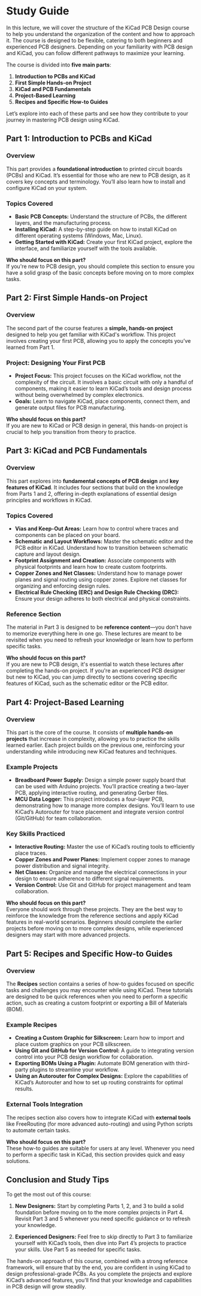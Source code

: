 # Study Guide

In this lecture, we will cover the structure of the KiCad PCB Design course to help you understand the organization of the content and how to approach it. The course is designed to be flexible, catering to both beginners and experienced PCB designers. Depending on your familiarity with PCB design and KiCad, you can follow different pathways to maximize your learning.

The course is divided into **five main parts**:

1. **Introduction to PCBs and KiCad**
2. **First Simple Hands-on Project**
3. **KiCad and PCB Fundamentals**
4. **Project-Based Learning**
5. **Recipes and Specific How-to Guides**

Let’s explore into each of these parts and see how they contribute to your journey in mastering PCB design using KiCad.

## Part 1: Introduction to PCBs and KiCad

### Overview
This part provides a **foundational introduction** to printed circuit boards (PCBs) and KiCad. It’s essential for those who are new to PCB design, as it covers key concepts and terminology. You’ll also learn how to install and configure KiCad on your system.

### Topics Covered
- **Basic PCB Concepts:** Understand the structure of PCBs, the different layers, and the manufacturing process.
- **Installing KiCad:** A step-by-step guide on how to install KiCad on different operating systems (Windows, Mac, Linux).
- **Getting Started with KiCad:** Create your first KiCad project, explore the interface, and familiarize yourself with the tools available.

**Who should focus on this part?**  
If you're new to PCB design, you should complete this section to ensure you have a solid grasp of the basic concepts before moving on to more complex tasks.

## Part 2: First Simple Hands-on Project

### Overview
The second part of the course features a **simple, hands-on project** designed to help you get familiar with KiCad's workflow. This project involves creating your first PCB, allowing you to apply the concepts you’ve learned from Part 1.

### Project: Designing Your First PCB
- **Project Focus:** This project focuses on the KiCad workflow, not the complexity of the circuit. It involves a basic circuit with only a handful of components, making it easier to learn KiCad’s tools and design process without being overwhelmed by complex electronics.
- **Goals:** Learn to navigate KiCad, place components, connect them, and generate output files for PCB manufacturing.

**Who should focus on this part?**  
If you are new to KiCad or PCB design in general, this hands-on project is crucial to help you transition from theory to practice.

## Part 3: KiCad and PCB Fundamentals

### Overview
This part explores into **fundamental concepts of PCB design** and **key features of KiCad**. It includes four sections that build on the knowledge from Parts 1 and 2, offering in-depth explanations of essential design principles and workflows in KiCad.

### Topics Covered
- **Vias and Keep-Out Areas:** Learn how to control where traces and components can be placed on your board.
- **Schematic and Layout Workflows:** Master the schematic editor and the PCB editor in KiCad. Understand how to transition between schematic capture and layout design.
- **Footprint Assignment and Creation:** Associate components with physical footprints and learn how to create custom footprints.
- **Copper Zones and Net Classes:** Understand how to manage power planes and signal routing using copper zones. Explore net classes for organizing and enforcing design rules.
- **Electrical Rule Checking (ERC) and Design Rule Checking (DRC):** Ensure your design adheres to both electrical and physical constraints.

### Reference Section
The material in Part 3 is designed to be **reference content**—you don’t have to memorize everything here in one go. These lectures are meant to be revisited when you need to refresh your knowledge or learn how to perform specific tasks.

**Who should focus on this part?**  
If you are new to PCB design, it's essential to watch these lectures after completing the hands-on project. If you're an experienced PCB designer but new to KiCad, you can jump directly to sections covering specific features of KiCad, such as the schematic editor or the PCB editor.

## Part 4: Project-Based Learning

### Overview
This part is the core of the course. It consists of **multiple hands-on projects** that increase in complexity, allowing you to practice the skills learned earlier. Each project builds on the previous one, reinforcing your understanding while introducing new KiCad features and techniques.

### Example Projects
- **Breadboard Power Supply:** Design a simple power supply board that can be used with Arduino projects. You’ll practice creating a two-layer PCB, applying interactive routing, and generating Gerber files.
- **MCU Data Logger:** This project introduces a four-layer PCB, demonstrating how to manage more complex designs. You’ll learn to use KiCad’s Autorouter for trace placement and integrate version control (Git/GitHub) for team collaboration.

### Key Skills Practiced
- **Interactive Routing:** Master the use of KiCad’s routing tools to efficiently place traces.
- **Copper Zones and Power Planes:** Implement copper zones to manage power distribution and signal integrity.
- **Net Classes:** Organize and manage the electrical connections in your design to ensure adherence to different signal requirements.
- **Version Control:** Use Git and GitHub for project management and team collaboration.

**Who should focus on this part?**  
Everyone should work through these projects. They are the best way to reinforce the knowledge from the reference sections and apply KiCad features in real-world scenarios. Beginners should complete the earlier projects before moving on to more complex designs, while experienced designers may start with more advanced projects.

## Part 5: Recipes and Specific How-to Guides

### Overview
The **Recipes** section contains a series of how-to guides focused on specific tasks and challenges you may encounter while using KiCad. These tutorials are designed to be quick references when you need to perform a specific action, such as creating a custom footprint or exporting a Bill of Materials (BOM).

### Example Recipes
- **Creating a Custom Graphic for Silkscreen:** Learn how to import and place custom graphics on your PCB silkscreen.
- **Using Git and GitHub for Version Control:** A guide to integrating version control into your PCB design workflow for collaboration.
- **Exporting BOMs Using a Plugin:** Automate BOM generation with third-party plugins to streamline your workflow.
- **Using an Autorouter for Complex Designs:** Explore the capabilities of KiCad’s Autorouter and how to set up routing constraints for optimal results.

### External Tools Integration
The recipes section also covers how to integrate KiCad with **external tools** like FreeRouting (for more advanced auto-routing) and using Python scripts to automate certain tasks.

**Who should focus on this part?**  
These how-to guides are suitable for users at any level. Whenever you need to perform a specific task in KiCad, this section provides quick and easy solutions.

## Conclusion and Study Tips

To get the most out of this course:

1. **New Designers:** Start by completing Parts 1, 2, and 3 to build a solid foundation before moving on to the more complex projects in Part 4. Revisit Part 3 and 5 whenever you need specific guidance or to refresh your knowledge.
   
2. **Experienced Designers:** Feel free to skip directly to Part 3 to familiarize yourself with KiCad’s tools, then dive into Part 4’s projects to practice your skills. Use Part 5 as needed for specific tasks.

The hands-on approach of this course, combined with a strong reference framework, will ensure that by the end, you are confident in using KiCad to design professional-grade PCBs. As you complete the projects and explore KiCad’s advanced features, you’ll find that your knowledge and capabilities in PCB design will grow steadily.